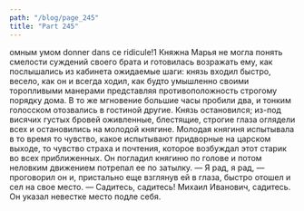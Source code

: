```yaml
---
path: "/blog/page_245"
title: "Part 245"
---
```


омным умом donner dans ce ridicule!1
Княжна Марья не могла понять смелости суждений своего брата и готовилась возражать ему, как послышались из кабинета ожидаемые шаги: князь входил быстро, весело, как он и всегда ходил, как будто умышленно своими торопливыми манерами представляя противоположность строгому порядку дома. В то же мгновение большие часы пробили два, и тонким голосском отозвались в гостиной другие. Князь остановился; из-под висячих густых бровей оживленные, блестящие, строгие глаза оглядели всех и остановились на молодой княгине. Молодая княгиня испытывала в то время то чувство, какое испытывают придворные на царском выходе, то чувство страха и почтения, которое возбуждал этот старик во всех приближенных. Он погладил княгиню по голове и потом неловким движением потрепал ее по затылку.
— Я рад, я рад, — проговорил он и, пристально еще взглянув ей в глаза, быстро отошел и сел на свое место. — Садитесь, садитесь! Михаил Иванович, садитесь.
Он указал невестке место подле себя.
